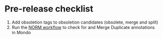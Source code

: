 # Pre-release checklist

1. Add obsoletion tags to obsoletion candidates (obsolete, merge and split)
2. Run the [NORM workflow](https://mondo.readthedocs.io/en/latest/editors-guide/NORM/) to check for and Merge Duplicate annotations in Mondo